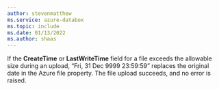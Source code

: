 ```yaml
---
author: stevenmatthew
ms.service: azure-databox
ms.topic: include
ms.date: 01/13/2022
ms.author: shaas
---
```


If the **CreateTime** or **LastWriteTime** field for a file exceeds the allowable size during an upload, “Fri, 31 Dec 9999 23:59:59” replaces the original date in the Azure file property. The file upload succeeds, and no error is raised.

